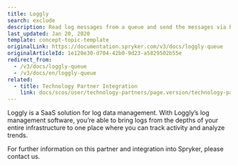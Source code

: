 ```yaml
---
title: Loggly
search: exclude
description: Read log messages from a queue and send the messages via https by integrating Loggly into the Spryker Commerce OS.
last_updated: Jan 20, 2020
template: concept-topic-template
originalLink: https://documentation.spryker.com/v3/docs/loggly-queue
originalArticleId: 1e120e30-d704-42b0-9d23-a5829502b55e
redirect_from:
  - /v3/docs/loggly-queue
  - /v3/docs/en/loggly-queue
related:
  - title: Technology Partner Integration
    link: docs/scos/user/technology-partners/page.version/technology-partners.html
---
```


Loggly is a SaaS solution for log data management. With Loggly’s log management software, you’re able to bring logs from the depths of your entire infrastructure to one place where you can track activity and analyze trends.

For further information on this partner and integration into Spryker, please contact us.

<div class="hubspot-forms hubspot-forms--docs">
<div class="hubspot-form" id="hubspot-partners-1">
            <div class="script-embed" data-code="
                                            hbspt.forms.create({
				                                portalId: '2770802',
				                                formId: '163e11fb-e833-4638-86ae-a2ca4b929a41',
              	                                onFormReady: function() {
              		                                const hbsptInit = new CustomEvent('hbsptInit', {bubbles: true});
              		                                document.querySelector('#hubspot-partners-1').dispatchEvent(hbsptInit);
              	                                }
				                            });
            "></div>
</div>
</div>
